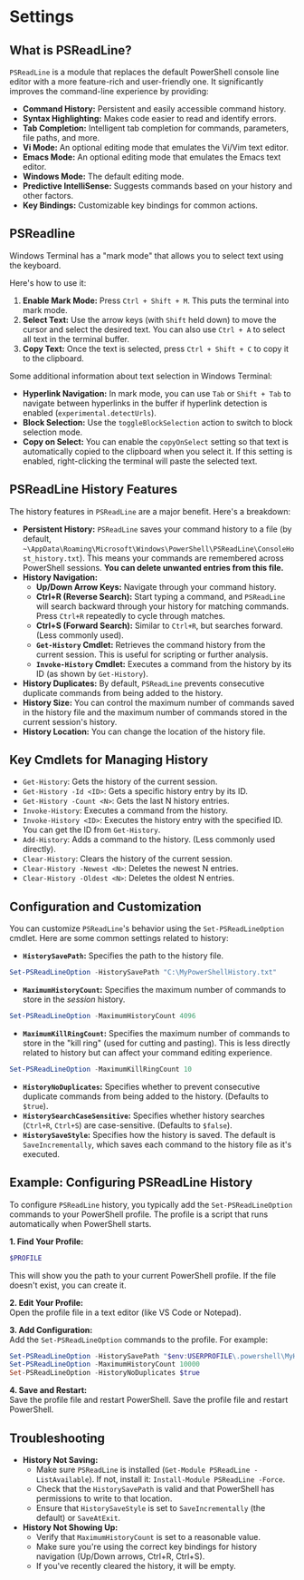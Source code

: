 # Settings

## What is PSReadLine?

`PSReadLine` is a module that replaces the default PowerShell console line editor with a more feature-rich and user-friendly one. It significantly improves the command-line experience by providing:

- **Command History:** Persistent and easily accessible command history.
- **Syntax Highlighting:** Makes code easier to read and identify errors.
- **Tab Completion:** Intelligent tab completion for commands, parameters, file paths, and more.
- **Vi Mode:** An optional editing mode that emulates the Vi/Vim text editor.
- **Emacs Mode:** An optional editing mode that emulates the Emacs text editor.
- **Windows Mode:** The default editing mode.
- **Predictive IntelliSense:** Suggests commands based on your history and other factors.
- **Key Bindings:** Customizable key bindings for common actions.

## PSReadline  

Windows Terminal has a "mark mode" that allows you to select text using the keyboard.

Here's how to use it:

1. **Enable Mark Mode:** Press `Ctrl + Shift + M`. This puts the terminal into mark mode.
2. **Select Text:** Use the arrow keys (with `Shift` held down) to move the cursor and select the desired text. You can also use `Ctrl + A` to select all text in the terminal buffer.
3. **Copy Text:** Once the text is selected, press `Ctrl + Shift + C` to copy it to the clipboard.

Some additional information about text selection in Windows Terminal:

- **Hyperlink Navigation:** In mark mode, you can use `Tab` or `Shift + Tab` to navigate between hyperlinks in the buffer if hyperlink detection is enabled (`experimental.detectUrls`).
- **Block Selection:** Use the `toggleBlockSelection` action to switch to block selection mode.
- **Copy on Select:** You can enable the `copyOnSelect` setting so that text is automatically copied to the clipboard when you select it. If this setting is enabled, right-clicking the terminal will paste the selected text.

## PSReadLine History Features

The history features in `PSReadLine` are a major benefit. Here's a breakdown:

- **Persistent History:** `PSReadLine` saves your command history to a file (by default, `~\AppData\Roaming\Microsoft\Windows\PowerShell\PSReadLine\ConsoleHost_history.txt`). This means your commands are remembered across PowerShell sessions. **You can delete unwanted entries from this file.**  
- **History Navigation:**
  - **Up/Down Arrow Keys:** Navigate through your command history.
  - **Ctrl+R (Reverse Search):** Start typing a command, and `PSReadLine` will search backward through your history for matching commands. Press `Ctrl+R` repeatedly to cycle through matches.
  - **Ctrl+S (Forward Search):** Similar to `Ctrl+R`, but searches forward. (Less commonly used).
  - **`Get-History` Cmdlet:** Retrieves the command history from the current session. This is useful for scripting or further analysis.
  - **`Invoke-History` Cmdlet:** Executes a command from the history by its ID (as shown by `Get-History`).
- **History Duplicates:** By default, `PSReadLine` prevents consecutive duplicate commands from being added to the history.
- **History Size:** You can control the maximum number of commands saved in the history file and the maximum number of commands stored in the current session's history.
- **History Location:** You can change the location of the history file.

## Key Cmdlets for Managing History

- `Get-History`: Gets the history of the current session.
- `Get-History -Id <ID>`: Gets a specific history entry by its ID.
- `Get-History -Count <N>`: Gets the last N history entries.
- `Invoke-History`: Executes a command from the history.
- `Invoke-History <ID>`: Executes the history entry with the specified ID. You can get the ID from `Get-History`.
- `Add-History`: Adds a command to the history. (Less commonly used directly).
- `Clear-History`: Clears the history of the current session.
- `Clear-History -Newest <N>`: Deletes the newest N entries.
- `Clear-History -Oldest <N>`: Deletes the oldest N entries.

## Configuration and Customization

You can customize `PSReadLine`'s behavior using the `Set-PSReadLineOption` cmdlet. Here are some common settings related to history:

- **`HistorySavePath`:** Specifies the path to the history file.

```powershell
Set-PSReadLineOption -HistorySavePath "C:\MyPowerShellHistory.txt"
```

- **`MaximumHistoryCount`:** Specifies the maximum number of commands to store in the _session_ history.

```powershell
Set-PSReadLineOption -MaximumHistoryCount 4096
```

- **`MaximumKillRingCount`:** Specifies the maximum number of commands to store in the "kill ring" (used for cutting and pasting). This is less directly related to history but can affect your command editing experience.

```powershell
Set-PSReadLineOption -MaximumKillRingCount 10
```

- **`HistoryNoDuplicates`:** Specifies whether to prevent consecutive duplicate commands from being added to the history. (Defaults to `$true`).
- **`HistorySearchCaseSensitive`:** Specifies whether history searches (`Ctrl+R`, `Ctrl+S`) are case-sensitive. (Defaults to `$false`).
- **`HistorySaveStyle`:** Specifies how the history is saved. The default is `SaveIncrementally`, which saves each command to the history file as it's executed.

## Example: Configuring PSReadLine History  

To configure `PSReadLine` history, you typically add the `Set-PSReadLineOption` commands to your PowerShell profile. The profile is a script that runs automatically when PowerShell starts.

**1. Find Your Profile:**

```powershell
$PROFILE
```

This will show you the path to your current PowerShell profile. If the file doesn't exist, you can create it.

**2. Edit Your Profile:**  
Open the profile file in a text editor (like VS Code or Notepad).

**3. Add Configuration:**  
Add the `Set-PSReadLineOption` commands to the profile. For example:

```powershell
Set-PSReadLineOption -HistorySavePath "$env:USERPROFILE\.powershell\MyHistory.txt"
Set-PSReadLineOption -MaximumHistoryCount 10000
Set-PSReadLineOption -HistoryNoDuplicates $true
```

**4. Save and Restart:**  
Save the profile file and restart PowerShell. Save the profile file and restart PowerShell.

## Troubleshooting

- **History Not Saving:**
  - Make sure `PSReadLine` is installed (`Get-Module PSReadLine -ListAvailable`). If not, install it: `Install-Module PSReadLine -Force`.
  - Check that the `HistorySavePath` is valid and that PowerShell has permissions to write to that location.
  - Ensure that `HistorySaveStyle` is set to `SaveIncrementally` (the default) or `SaveAtExit`.
- **History Not Showing Up:**
  - Verify that `MaximumHistoryCount` is set to a reasonable value.
  - Make sure you're using the correct key bindings for history navigation (Up/Down arrows, Ctrl+R, Ctrl+S).
  - If you've recently cleared the history, it will be empty.
